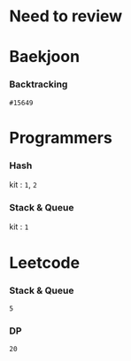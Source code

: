 # Need to review

# Baekjoon
### Backtracking
`#15649`

# Programmers
### Hash
kit : `1`, `2`
### Stack & Queue
kit : `1`

# Leetcode
### Stack & Queue
`5`
### DP
`20`
